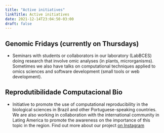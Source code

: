 ```yaml
---
title: "Active initiatives"
linkTitle: Active initiatives
date: 2021-12-14T23:04:50-03:00
draft: false
---
```


## Genomic Fridays (currently on Thursdays)

 * Seminars with students or collaborators in our laboratory (LabBCES) doing research that involve omic analyses (in plants, microrganisms). Sometimes we also have talks on computational techniques applied to omics sciences and software development (small tools or web development).

## Reprodutibilidade Computacional Bio

 * Initiative to promote the use of computational reproducibility in the biological sciences in Brazil and other Portuguese-speaking countries. We are also working in collaboration with the international community in Lating America to promote the awareness on the importance of this topic in the region. Find out more about our project [on Instagram](https://www.instagram.com/reprodcomputbio/)